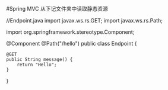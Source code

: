 #Spring MVC 从下记文件夹中读取静态资源

//Endpoint.java
import javax.ws.rs.GET;
import javax.ws.rs.Path;

import org.springframework.stereotype.Component;

@Component
@Path("/hello")
public class Endpoint {

    @GET
    public String message() {
        return "Hello";
    }

}
